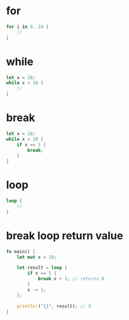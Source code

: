 # for

```rs
for i in 0..10 {
    //
}
```

# while

```rs
let x = 10;
while x < 10 {
    //
}
```

# break

```rs
let x = 10;
while x < 10 {
    if x == 5 {
        break;
    }
}
```

# loop

```rs
loop {
    //
}
```

# break loop return value

```rs
fn main() {
    let mut x = 10;

    let result = loop {
        if x == 5 {
            break x + 3; // returns 8
        }
        x -= 1;
    };

    println!("{}", result); // 8
}
```
